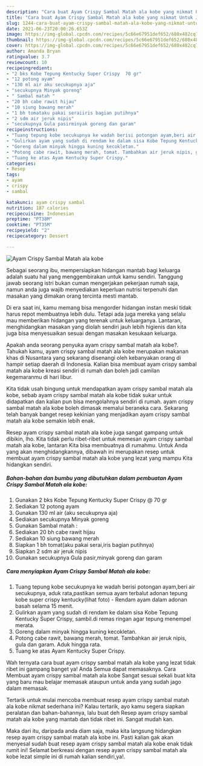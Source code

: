 ```yaml
---
description: "Cara buat Ayam Crispy Sambal Matah ala kobe yang nikmat Untuk Jualan"
title: "Cara buat Ayam Crispy Sambal Matah ala kobe yang nikmat Untuk Jualan"
slug: 1244-cara-buat-ayam-crispy-sambal-matah-ala-kobe-yang-nikmat-untuk-jualan
date: 2021-06-23T20:00:26.653Z
image: https://img-global.cpcdn.com/recipes/5c66e67951def652/680x482cq70/ayam-crispy-sambal-matah-ala-kobe-foto-resep-utama.jpg
thumbnail: https://img-global.cpcdn.com/recipes/5c66e67951def652/680x482cq70/ayam-crispy-sambal-matah-ala-kobe-foto-resep-utama.jpg
cover: https://img-global.cpcdn.com/recipes/5c66e67951def652/680x482cq70/ayam-crispy-sambal-matah-ala-kobe-foto-resep-utama.jpg
author: Amanda Bryan
ratingvalue: 3.7
reviewcount: 10
recipeingredient:
- "2 bks Kobe Tepung Kentucky Super Crispy  70 gr"
- "12 potong ayam"
- "130 ml air aku secukupnya aja"
- "secukupnya Minyak goreng"
- " Sambal matah "
- "20 bh cabe rawit hijau"
- "10 siung bawang merah"
- "1 bh tomataku pakai seraiiris bagian putihnya"
- "2 sdm air jeruk nipis"
- "secukupnya Gula pasirminyak goreng dan garam"
recipeinstructions:
- "Tuang tepung kobe secukupnya ke wadah berisi potongan ayam,beri air secukupnya, aduk rata,pastikan semua ayam terbalut adonan tepung kobe super crispy kentucky(lihat foto) Rendam ayam dalam adonan basah selama 15 menit."
- "Gulirkan ayam yang sudah di rendam ke dalam sisa Kobe Tepung Kentucky Super Crispy, sambil.di remas ringan agar tepung menempel merata."
- "Goreng dalam minyak hingga kuning kecokletan."
- "Potong cabe rawit, bawang merah, tomat. Tambahkan air jeruk nipis, gula dan garam. Aduk hingga rata."
- "Tuang ke atas Ayam Kentucky Super Crispy."
categories:
- Resep
tags:
- ayam
- crispy
- sambal

katakunci: ayam crispy sambal 
nutrition: 187 calories
recipecuisine: Indonesian
preptime: "PT38M"
cooktime: "PT35M"
recipeyield: "2"
recipecategory: Dessert

---
```



![Ayam Crispy Sambal Matah ala kobe](https://img-global.cpcdn.com/recipes/5c66e67951def652/680x482cq70/ayam-crispy-sambal-matah-ala-kobe-foto-resep-utama.jpg)

Sebagai seorang ibu, mempersiapkan hidangan mantab bagi keluarga adalah suatu hal yang menggembirakan untuk kamu sendiri. Tanggung jawab seorang istri bukan cuman mengerjakan pekerjaan rumah saja, namun anda juga wajib menyediakan keperluan nutrisi terpenuhi dan masakan yang dimakan orang tercinta mesti mantab.

Di era  saat ini, kamu memang bisa mengorder hidangan instan meski tidak harus repot membuatnya lebih dulu. Tetapi ada juga mereka yang selalu mau memberikan hidangan yang terenak untuk keluarganya. Lantaran, menghidangkan masakan yang diolah sendiri jauh lebih higienis dan kita juga bisa menyesuaikan sesuai dengan masakan kesukaan keluarga. 



Apakah anda seorang penyuka ayam crispy sambal matah ala kobe?. Tahukah kamu, ayam crispy sambal matah ala kobe merupakan makanan khas di Nusantara yang sekarang disenangi oleh kebanyakan orang di hampir setiap daerah di Indonesia. Kalian bisa membuat ayam crispy sambal matah ala kobe kreasi sendiri di rumah dan boleh jadi camilan kegemaranmu di hari libur.

Kita tidak usah bingung untuk mendapatkan ayam crispy sambal matah ala kobe, sebab ayam crispy sambal matah ala kobe tidak sukar untuk didapatkan dan kalian pun bisa mengolahnya sendiri di rumah. ayam crispy sambal matah ala kobe boleh dimasak memalui beraneka cara. Sekarang telah banyak banget resep kekinian yang menjadikan ayam crispy sambal matah ala kobe semakin lebih enak.

Resep ayam crispy sambal matah ala kobe juga sangat gampang untuk dibikin, lho. Kita tidak perlu ribet-ribet untuk memesan ayam crispy sambal matah ala kobe, lantaran Kita bisa membuatnya di rumahmu. Untuk Anda yang akan menghidangkannya, dibawah ini merupakan resep untuk membuat ayam crispy sambal matah ala kobe yang lezat yang mampu Kita hidangkan sendiri.

<!--inarticleads1-->

##### Bahan-bahan dan bumbu yang dibutuhkan dalam pembuatan Ayam Crispy Sambal Matah ala kobe:

1. Gunakan 2 bks Kobe Tepung Kentucky Super Crispy @ 70 gr
1. Sediakan 12 potong ayam
1. Gunakan 130 ml air (aku secukupnya aja)
1. Sediakan secukupnya Minyak goreng
1. Gunakan  Sambal matah :
1. Sediakan 20 bh cabe rawit hijau
1. Sediakan 10 siung bawang merah
1. Siapkan 1 bh tomat(aku pakai serai,iris bagian putihnya)
1. Siapkan 2 sdm air jeruk nipis
1. Gunakan secukupnya Gula pasir,minyak goreng dan garam




<!--inarticleads2-->

##### Cara menyiapkan Ayam Crispy Sambal Matah ala kobe:

1. Tuang tepung kobe secukupnya ke wadah berisi potongan ayam,beri air secukupnya, aduk rata,pastikan semua ayam terbalut adonan tepung kobe super crispy kentucky(lihat foto) - Rendam ayam dalam adonan basah selama 15 menit.
1. Gulirkan ayam yang sudah di rendam ke dalam sisa Kobe Tepung Kentucky Super Crispy, sambil.di remas ringan agar tepung menempel merata.
1. Goreng dalam minyak hingga kuning kecokletan.
1. Potong cabe rawit, bawang merah, tomat. Tambahkan air jeruk nipis, gula dan garam. Aduk hingga rata.
1. Tuang ke atas Ayam Kentucky Super Crispy.




Wah ternyata cara buat ayam crispy sambal matah ala kobe yang lezat tidak ribet ini gampang banget ya! Anda Semua dapat memasaknya. Cara Membuat ayam crispy sambal matah ala kobe Sangat sesuai sekali buat kita yang baru mau belajar memasak ataupun untuk anda yang sudah jago dalam memasak.

Tertarik untuk mulai mencoba membuat resep ayam crispy sambal matah ala kobe nikmat sederhana ini? Kalau tertarik, ayo kamu segera siapkan peralatan dan bahan-bahannya, lalu buat deh Resep ayam crispy sambal matah ala kobe yang mantab dan tidak ribet ini. Sangat mudah kan. 

Maka dari itu, daripada anda diam saja, maka kita langsung hidangkan resep ayam crispy sambal matah ala kobe ini. Pasti kalian gak akan menyesal sudah buat resep ayam crispy sambal matah ala kobe enak tidak rumit ini! Selamat berkreasi dengan resep ayam crispy sambal matah ala kobe lezat simple ini di rumah kalian sendiri,ya!.

